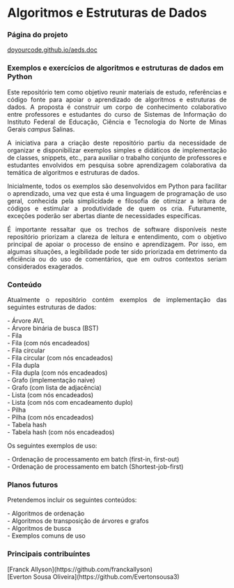 <h1>Algoritmos e Estruturas de Dados</h1>
<h3>Página do projeto</h3>
<a href="https://doyourcode.github.io/aeds.doc/" target="_blank">doyourcode.github.io/aeds.doc</a>
<h3>Exemplos e exercícios de algoritmos e estruturas de dados em Python</h3>
<p align="justify">Este repositório tem como objetivo reunir materiais de estudo, referências e código fonte para apoiar o aprendizado de algoritmos e estruturas de dados. A proposta é construir um corpo de conhecimento colaborativo entre professores e estudantes do curso de Sistemas de Informação do Instituto Federal de Educação, Ciência e Tecnologia do Norte de Minas Gerais <i>campus</i> Salinas.</p>
<p align="justify">A iniciativa para a criação deste repositório partiu da necessidade de organizar e disponibilizar exemplos simples e didáticos de implementação de classes, snippets, etc., para auxiliar o trabalho conjunto de professores e estudantes envolvidos em pesquisa sobre aprendizagem colaborativa da temática de algoritmos e estruturas de dados.</p>
<p align="justify">Inicialmente, todos os exemplos são desenvolvidos em Python para facilitar o aprendizado, uma vez que esta é uma linguagem de programação de uso geral, conhecida pela simplicidade e filosofia de otimizar a leitura de códigos e estimular a produtividade de quem os cria. Futuramente, exceções poderão ser abertas diante de necessidades específicas.</p>
<p align="justify">É importante ressaltar que os trechos de software disponíveis neste repositório priorizam a clareza de leitura e entendimento, com o objetivo principal de apoiar o processo de ensino e aprendizagem. Por isso, em algumas situações, a legibilidade pode ter sido priorizada em detrimento da eficiência ou do uso de comentários, que em outros contextos seriam considerados exagerados.</p>

<h3>Conteúdo</h3>
<p align="justify">Atualmente o repositório contém exemplos de implementação das seguintes estruturas de dados:</p>
<p>
- Árvore AVL  <br>
- Árvore binária de busca (BST) <br>
- Fila <br>
- Fila (com nós encadeados) <br>
- Fila circular <br>
- Fila circular (com nós encadeados) <br>
- Fila dupla <br>
- Fila dupla (com nós encadeados) <br>
- Grafo (implementação naive) <br>
- Grafo (com lista de adjacência) <br>
- Lista (com nós encadeados) <br>
- Lista (com nós com encadeamento duplo) <br>
- Pilha <br>
- Pilha (com nós encadeados) <br>
- Tabela hash <br>
- Tabela hash (com nós encadeados) <br>
</p>

<p align="justify">Os seguintes exemplos de uso:</p>
- Ordenação de processamento em batch (first-in, first-out) <br>
- Ordenação de processamento em batch (Shortest-job-first) <br>

<h3>Planos futuros</h3>
<p align="justify">Pretendemos incluir os seguintes conteúdos:</p>
- Algoritmos de ordenação <br>
- Algoritmos de transposição de árvores e grafos <br>
- Algoritmos de busca <br>
- Exemplos comuns de uso <br>

<h3>Principais contribuíntes</h3>

<p>
[Franck Allyson](https://github.com/franckallyson) <br>
[Everton Sousa Oliveira](https://github.com/Evertonsousa3) <br>
</p>

